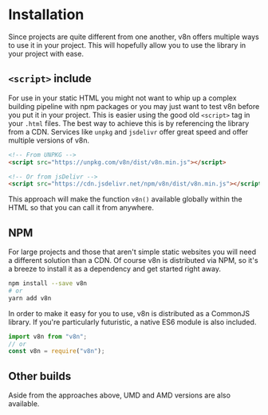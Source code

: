 # Installation

Since projects are quite different from one another, v8n offers multiple ways to
use it in your project. This will hopefully allow you to use the library in
your project with ease.

## `<script>` include

For use in your static HTML you might not want to whip up a complex building
pipeline with npm packages or you may just want to test v8n before you put it
in your project. This is easier using the good old `<script>` tag in your
`.html` files. The best way to achieve this is by referencing the library from
a CDN. Services like `unpkg` and `jsdelivr` offer great speed and offer
multiple versions of v8n.

```html
<!-- From UNPKG -->
<script src="https://unpkg.com/v8n/dist/v8n.min.js"></script>

<!-- Or from jsDelivr -->
<script src="https://cdn.jsdelivr.net/npm/v8n/dist/v8n.min.js"></script>
```

This approach will make the function `v8n()` available globally within the HTML
so that you can call it from anywhere.

## NPM

For large projects and those that aren't simple static websites you will need
a different solution than a CDN. Of course v8n is distributed via NPM, so it's
a breeze to install it as a dependency and get started right away.

```bash
npm install --save v8n
# or
yarn add v8n
```

In order to make it easy for you to use, v8n is distributed as a CommonJS
library. If you're particularly futuristic, a native ES6 module is also
included.

```js
import v8n from "v8n";
// or
const v8n = require("v8n");
```

## Other builds

Aside from the approaches above, UMD and AMD versions are also available.
